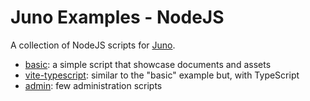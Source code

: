 # Juno Examples - NodeJS

A collection of NodeJS scripts for [Juno](https://juno.build).

- [basic](./basic): a simple script that showcase documents and assets
- [vite-typescript](./vite-typescript): similar to the "basic" example but, with TypeScript
- [admin](./admin): few administration scripts
